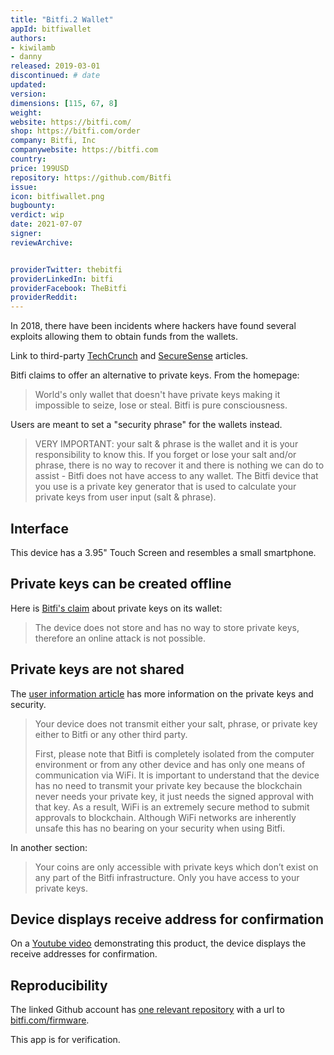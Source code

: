 ```yaml
---
title: "Bitfi.2 Wallet"
appId: bitfiwallet
authors:
- kiwilamb
- danny
released: 2019-03-01
discontinued: # date
updated:
version:
dimensions: [115, 67, 8]
weight: 
website: https://bitfi.com/
shop: https://bitfi.com/order
company: Bitfi, Inc
companywebsite: https://bitfi.com
country: 
price: 199USD
repository: https://github.com/Bitfi
issue:
icon: bitfiwallet.png
bugbounty:
verdict: wip
date: 2021-07-07
signer:
reviewArchive:


providerTwitter: thebitfi
providerLinkedIn: bitfi
providerFacebook: TheBitfi
providerReddit: 
---
```



<div class="alertBox"><div>
In 2018, there have been incidents where hackers have found several exploits allowing them to obtain funds from the wallets.

Link to third-party <a href="https://techcrunch.com/">TechCrunch</a> and <a href="https://securesense.ca/unhackable-wallet-hacked/">SecureSense</a> articles.
</div> </div>

Bitfi claims to offer an alternative to private keys. From the homepage:

> World's only wallet that doesn't have private keys making it impossible to seize, lose or steal. Bitfi is pure consciousness.

Users are meant to set a "security phrase" for the wallets instead.

> VERY IMPORTANT: your salt & phrase is the wallet and it is your responsibility to know this. If you forget or lose your salt and/or phrase, there is no way to recover it and there is nothing we can do to assist - Bitfi does not have access to any wallet. The Bitfi device that you use is a private key generator that is used to calculate your private keys from user input (salt & phrase).

## Interface

This device has a 3.95" Touch Screen and resembles a small smartphone.

## Private keys can be created offline

Here is [Bitfi's claim](https://bitfi.com/bitfi-wallet#:~:text=Bitfi%20Wallet&text=The%20device%20does%20not%20store,the%20machine%20can%20be%20hacked.) about private keys on its wallet:

> The device does not store and has no way to store private keys, therefore an online attack is not possible.

## Private keys are not shared 

The [user information article](https://www.bitfi.com/profile/usernote) has more information on the private keys and security.

> Your device does not transmit either your salt, phrase, or private key either to Bitfi or any other third party.
>
> First, please note that Bitfi is completely isolated from the computer environment or from any other device and has only one means of communication via WiFi. It is important to understand that the device has no need to transmit your private key because the blockchain never needs your private key, it just needs the signed approval with that key. As a result, WiFi is an extremely secure method to submit approvals to blockchain. Although WiFi networks are inherently unsafe this has no bearing on your security when using Bitfi.

In another section:

> Your coins are only accessible with private keys which don’t exist on any part of the Bitfi infrastructure. Only you have access to your private keys.


## Device displays receive address for confirmation

On a [Youtube video](https://youtu.be/mw_OfbSPtbs?t=929) demonstrating this product, the device displays the receive addresses for confirmation.

## Reproducibility

The linked Github account has [one relevant repository](https://github.com/Bitfi/BitfiWallet) with a url to [bitfi.com/firmware](https://bitfi.com/firmware).

This app is for verification.